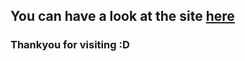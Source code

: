 ## You can have a look at the site [here](https://home.iitk.ac.in/~uditp20/)

### Thankyou for visiting :D
